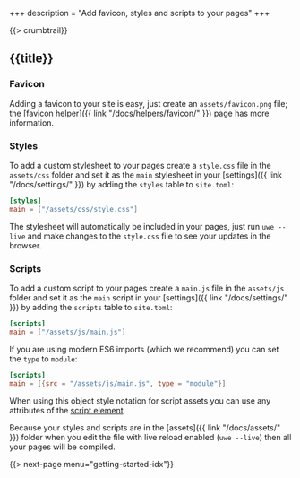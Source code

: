 +++
description = "Add favicon, styles and scripts to your pages"
+++

{{> crumbtrail}}

## {{title}}

### Favicon

Adding a favicon to your site is easy, just create an `assets/favicon.png` file; the [favicon helper]({{ link "/docs/helpers/favicon/" }}) page has more information.

### Styles

To add a custom stylesheet to your pages create a `style.css` file in the `assets/css` folder and set it as the `main` stylesheet in your [settings]({{ link "/docs/settings/" }}) by adding the `styles` table to `site.toml`:

```toml
[styles]
main = ["/assets/css/style.css"]
```

The stylesheet will automatically be included in your pages, just run `uwe --live` and make changes to the `style.css` file to see your updates in the browser.

### Scripts

To add a custom script to your pages create a `main.js` file in the `assets/js` folder and set it as the `main` script in your [settings]({{ link "/docs/settings/" }}) by adding the `scripts` table to `site.toml`:

```toml
[scripts]
main = ["/assets/js/main.js"]
```

If you are using modern ES6 imports (which we recommend) you can set the `type` to `module`:

```toml
[scripts]
main = [{src = "/assets/js/main.js", type = "module"}]
```

When using this object style notation for script assets you can use any attributes of the [script element][].

<!-- TODO: make this a note -->

Because your styles and scripts are in the [assets]({{ link "/docs/assets/" }}) folder when you edit the file with live reload enabled (`uwe --live`) then all your pages will be compiled.

{{> next-page menu="getting-started-idx"}}

[script element]: https://developer.mozilla.org/en-US/docs/Web/HTML/Element/script
